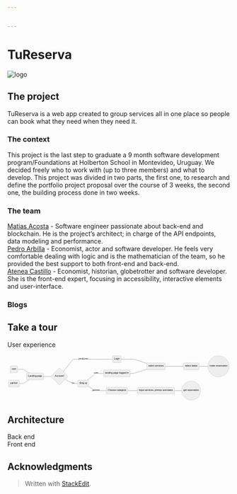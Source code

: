 ```yaml
---


---
```


<h1 id="tureserva">TuReserva</h1>
<p><img src="https://i.imgur.com/hWqCHlX.png" alt="logo"></p>
<h2 id="the-project">The project</h2>
<p>TuReserva is a web app created to group services all in one place so people can book what they need when they need it.</p>
<h3 id="the-context">The context</h3>
<p>This project is the last step to graduate a 9 month software development program/Foundations at Holberton School in Montevideo, Uruguay. We decided freely who to work with (up to three members) and what to develop. This project was divided in two parts, the first one, to research and define the portfolio project  proposal over the course of 3 weeks, the second one, the building process done in two weeks.</p>
<h3 id="the-team">The team</h3>
<p><a href="https://github.com/MatiasAcosta567">Matias Acosta</a> - Software engineer passionate about back-end and blockchain. He is the project’s architect; in charge of the API endpoints, data modeling and performance.<br>
<a href="https://github.com/parbilla">Pedro Arbilla</a> - Economist, actor and software developer. He feels very comfortable dealing with logic and is the mathematician of the team, so he provided the best support to both front-end and back-end.<br>
<a href="https://github.com/AteCastillo">Atenea Castillo</a> - Economist, historian, globetrotter and software developer. She is the front-end expert, focusing in accessibility, interactive elements and user-interface.</p>
<h3 id="blogs">Blogs</h3>
<h2 id="take-a-tour">Take a tour</h2>
<p>User experience</p>
<pre class=" language-mermaid"><svg id="mermaid-svg-LCK8t34icS6yN6eS" width="100%" xmlns="http://www.w3.org/2000/svg" xmlns:xlink="http://www.w3.org/1999/xlink" height="318.07916259765625" style="max-width: 1519.63671875px;" viewBox="0 0 1519.63671875 318.07916259765625"><style>#mermaid-svg-LCK8t34icS6yN6eS{font-family:"trebuchet ms",verdana,arial,sans-serif;font-size:16px;fill:#000000;}#mermaid-svg-LCK8t34icS6yN6eS .error-icon{fill:#552222;}#mermaid-svg-LCK8t34icS6yN6eS .error-text{fill:#552222;stroke:#552222;}#mermaid-svg-LCK8t34icS6yN6eS .edge-thickness-normal{stroke-width:2px;}#mermaid-svg-LCK8t34icS6yN6eS .edge-thickness-thick{stroke-width:3.5px;}#mermaid-svg-LCK8t34icS6yN6eS .edge-pattern-solid{stroke-dasharray:0;}#mermaid-svg-LCK8t34icS6yN6eS .edge-pattern-dashed{stroke-dasharray:3;}#mermaid-svg-LCK8t34icS6yN6eS .edge-pattern-dotted{stroke-dasharray:2;}#mermaid-svg-LCK8t34icS6yN6eS .marker{fill:#666;stroke:#666;}#mermaid-svg-LCK8t34icS6yN6eS .marker.cross{stroke:#666;}#mermaid-svg-LCK8t34icS6yN6eS svg{font-family:"trebuchet ms",verdana,arial,sans-serif;font-size:16px;}#mermaid-svg-LCK8t34icS6yN6eS .label{font-family:"trebuchet ms",verdana,arial,sans-serif;color:#000000;}#mermaid-svg-LCK8t34icS6yN6eS .cluster-label text{fill:#333;}#mermaid-svg-LCK8t34icS6yN6eS .cluster-label span{color:#333;}#mermaid-svg-LCK8t34icS6yN6eS .label text,#mermaid-svg-LCK8t34icS6yN6eS span{fill:#000000;color:#000000;}#mermaid-svg-LCK8t34icS6yN6eS .node rect,#mermaid-svg-LCK8t34icS6yN6eS .node circle,#mermaid-svg-LCK8t34icS6yN6eS .node ellipse,#mermaid-svg-LCK8t34icS6yN6eS .node polygon,#mermaid-svg-LCK8t34icS6yN6eS .node path{fill:#eee;stroke:#999;stroke-width:1px;}#mermaid-svg-LCK8t34icS6yN6eS .node .label{text-align:center;}#mermaid-svg-LCK8t34icS6yN6eS .node.clickable{cursor:pointer;}#mermaid-svg-LCK8t34icS6yN6eS .arrowheadPath{fill:#333333;}#mermaid-svg-LCK8t34icS6yN6eS .edgePath .path{stroke:#666;stroke-width:1.5px;}#mermaid-svg-LCK8t34icS6yN6eS .flowchart-link{stroke:#666;fill:none;}#mermaid-svg-LCK8t34icS6yN6eS .edgeLabel{background-color:white;text-align:center;}#mermaid-svg-LCK8t34icS6yN6eS .edgeLabel rect{opacity:0.5;background-color:white;fill:white;}#mermaid-svg-LCK8t34icS6yN6eS .cluster rect{fill:hsl(210,66.6666666667%,95%);stroke:#26a;stroke-width:1px;}#mermaid-svg-LCK8t34icS6yN6eS .cluster text{fill:#333;}#mermaid-svg-LCK8t34icS6yN6eS .cluster span{color:#333;}#mermaid-svg-LCK8t34icS6yN6eS div.mermaidTooltip{position:absolute;text-align:center;max-width:200px;padding:2px;font-family:"trebuchet ms",verdana,arial,sans-serif;font-size:12px;background:hsl(-160,0%,93.3333333333%);border:1px solid #26a;border-radius:2px;pointer-events:none;z-index:100;}#mermaid-svg-LCK8t34icS6yN6eS:root{--mermaid-font-family:"trebuchet ms",verdana,arial,sans-serif;}#mermaid-svg-LCK8t34icS6yN6eS flowchart{fill:apa;}</style><g><g class="output"><g class="clusters"></g><g class="edgePaths"><g class="edgePath LS-A LE-L" style="opacity: 1;" id="L-A-L"><path class="path" d="M69.88333129882812,100.60417175292969L106.58332824707031,100.60417175292969L149.0829018791867,125.60417175292969" marker-end="url(https://stackedit.io/app#arrowhead4285)" style="fill:none"></path><defs><marker id="arrowhead4285" viewBox="0 0 10 10" refX="9" refY="5" markerUnits="strokeWidth" markerWidth="8" markerHeight="6" orient="auto"><path d="M 0 0 L 10 5 L 0 10 z" class="arrowheadPath" style="stroke-width: 1px; stroke-dasharray: 1px, 0px;"></path></marker></defs></g><g class="edgePath LS-B LE-L" style="opacity: 1;" id="L-B-L"><path class="path" d="M81.58332824707031,197.32083129882812L106.58332824707031,197.32083129882812L149.0829018791867,172.32083129882812" marker-end="url(https://stackedit.io/app#arrowhead4286)" style="fill:none"></path><defs><marker id="arrowhead4286" viewBox="0 0 10 10" refX="9" refY="5" markerUnits="strokeWidth" markerWidth="8" markerHeight="6" orient="auto"><path d="M 0 0 L 10 5 L 0 10 z" class="arrowheadPath" style="stroke-width: 1px; stroke-dasharray: 1px, 0px;"></path></marker></defs></g><g class="edgePath LS-L LE-C" style="opacity: 1;" id="L-L-C"><path class="path" d="M246,148.9625015258789L271,148.9625015258789L296.5,149.4625015258789" marker-end="url(https://stackedit.io/app#arrowhead4287)" style="fill:none"></path><defs><marker id="arrowhead4287" viewBox="0 0 10 10" refX="9" refY="5" markerUnits="strokeWidth" markerWidth="8" markerHeight="6" orient="auto"><path d="M 0 0 L 10 5 L 0 10 z" class="arrowheadPath" style="stroke-width: 1px; stroke-dasharray: 1px, 0px;"></path></marker></defs></g><g class="edgePath LS-C LE-E" style="opacity: 1;" id="L-C-E"><path class="path" d="M380.9636159953734,116.65612850758045L446.93666076660156,31.725006103515625L516.370002746582,31.725006103515625L603.9283447265625,31.725006103515625L717.2033462524414,31.725006103515625" marker-end="url(https://stackedit.io/app#arrowhead4288)" style="fill:none"></path><defs><marker id="arrowhead4288" viewBox="0 0 10 10" refX="9" refY="5" markerUnits="strokeWidth" markerWidth="8" markerHeight="6" orient="auto"><path d="M 0 0 L 10 5 L 0 10 z" class="arrowheadPath" style="stroke-width: 1px; stroke-dasharray: 1px, 0px;"></path></marker></defs></g><g class="edgePath LS-C LE-D" style="opacity: 1;" id="L-C-D"><path class="path" d="M393.6115183711933,169.6209721683575L446.93666076660156,197.32083129882812L480.60333251953125,197.32083129882812" marker-end="url(https://stackedit.io/app#arrowhead4289)" style="fill:none"></path><defs><marker id="arrowhead4289" viewBox="0 0 10 10" refX="9" refY="5" markerUnits="strokeWidth" markerWidth="8" markerHeight="6" orient="auto"><path d="M 0 0 L 10 5 L 0 10 z" class="arrowheadPath" style="stroke-width: 1px; stroke-dasharray: 1px, 0px;"></path></marker></defs></g><g class="edgePath LS-D LE-F" style="opacity: 1;" id="L-D-F"><path class="path" d="M552.1366729736328,217.0747050544037L603.9283447265625,245.67916107177734L674.6950149536133,245.67916107177734" marker-end="url(https://stackedit.io/app#arrowhead4290)" style="fill:none"></path><defs><marker id="arrowhead4290" viewBox="0 0 10 10" refX="9" refY="5" markerUnits="strokeWidth" markerWidth="8" markerHeight="6" orient="auto"><path d="M 0 0 L 10 5 L 0 10 z" class="arrowheadPath" style="stroke-width: 1px; stroke-dasharray: 1px, 0px;"></path></marker></defs></g><g class="edgePath LS-F LE-G" style="opacity: 1;" id="L-F-G"><path class="path" d="M817.7450180053711,245.67916107177734L861.7200164794922,245.67916107177734L886.7200164794922,245.67916107177734" marker-end="url(https://stackedit.io/app#arrowhead4291)" style="fill:none"></path><defs><marker id="arrowhead4291" viewBox="0 0 10 10" refX="9" refY="5" markerUnits="strokeWidth" markerWidth="8" markerHeight="6" orient="auto"><path d="M 0 0 L 10 5 L 0 10 z" class="arrowheadPath" style="stroke-width: 1px; stroke-dasharray: 1px, 0px;"></path></marker></defs></g><g class="edgePath LS-E LE-H" style="opacity: 1;" id="L-E-H"><path class="path" d="M775.236686706543,31.725006103515625L861.7200164794922,31.725006103515625L950.3366851806641,60.10953421573824" marker-end="url(https://stackedit.io/app#arrowhead4292)" style="fill:none"></path><defs><marker id="arrowhead4292" viewBox="0 0 10 10" refX="9" refY="5" markerUnits="strokeWidth" markerWidth="8" markerHeight="6" orient="auto"><path d="M 0 0 L 10 5 L 0 10 z" class="arrowheadPath" style="stroke-width: 1px; stroke-dasharray: 1px, 0px;"></path></marker></defs></g><g class="edgePath LS-H LE-I" style="opacity: 1;" id="L-H-I"><path class="path" d="M1075.0533447265625,80.08333587646484L1163.6700134277344,80.08333587646484L1199.7533493041992,80.08333587646484" marker-end="url(https://stackedit.io/app#arrowhead4293)" style="fill:none"></path><defs><marker id="arrowhead4293" viewBox="0 0 10 10" refX="9" refY="5" markerUnits="strokeWidth" markerWidth="8" markerHeight="6" orient="auto"><path d="M 0 0 L 10 5 L 0 10 z" class="arrowheadPath" style="stroke-width: 1px; stroke-dasharray: 1px, 0px;"></path></marker></defs></g><g class="edgePath LS-I LE-J" style="opacity: 1;" id="L-I-J"><path class="path" d="M1306.3866806030273,80.08333587646484L1342.4700164794922,80.08333587646484L1367.4700164794922,80.08333587646484" marker-end="url(https://stackedit.io/app#arrowhead4294)" style="fill:none"></path><defs><marker id="arrowhead4294" viewBox="0 0 10 10" refX="9" refY="5" markerUnits="strokeWidth" markerWidth="8" markerHeight="6" orient="auto"><path d="M 0 0 L 10 5 L 0 10 z" class="arrowheadPath" style="stroke-width: 1px; stroke-dasharray: 1px, 0px;"></path></marker></defs></g><g class="edgePath LS-G LE-K" style="opacity: 1;" id="L-G-K"><path class="path" d="M1138.6700134277344,245.67916107177734L1163.6700134277344,245.67916107177734L1188.6700134277344,245.67916107177734" marker-end="url(https://stackedit.io/app#arrowhead4295)" style="fill:none"></path><defs><marker id="arrowhead4295" viewBox="0 0 10 10" refX="9" refY="5" markerUnits="strokeWidth" markerWidth="8" markerHeight="6" orient="auto"><path d="M 0 0 L 10 5 L 0 10 z" class="arrowheadPath" style="stroke-width: 1px; stroke-dasharray: 1px, 0px;"></path></marker></defs></g><g class="edgePath LS-D LE-M" style="opacity: 1;" id="L-D-M"><path class="path" d="M546.0628221507968,173.9625015258789L603.9283447265625,128.44166564941406L655.7200164794922,128.44166564941406" marker-end="url(https://stackedit.io/app#arrowhead4296)" style="fill:none"></path><defs><marker id="arrowhead4296" viewBox="0 0 10 10" refX="9" refY="5" markerUnits="strokeWidth" markerWidth="8" markerHeight="6" orient="auto"><path d="M 0 0 L 10 5 L 0 10 z" class="arrowheadPath" style="stroke-width: 1px; stroke-dasharray: 1px, 0px;"></path></marker></defs></g><g class="edgePath LS-M LE-H" style="opacity: 1;" id="L-M-H"><path class="path" d="M836.7200164794922,128.44166564941406L861.7200164794922,128.44166564941406L950.3366851806641,100.05713753719144" marker-end="url(https://stackedit.io/app#arrowhead4297)" style="fill:none"></path><defs><marker id="arrowhead4297" viewBox="0 0 10 10" refX="9" refY="5" markerUnits="strokeWidth" markerWidth="8" markerHeight="6" orient="auto"><path d="M 0 0 L 10 5 L 0 10 z" class="arrowheadPath" style="stroke-width: 1px; stroke-dasharray: 1px, 0px;"></path></marker></defs></g></g><g class="edgeLabels"><g class="edgeLabel" style="opacity: 1;" transform=""><g transform="translate(0,0)" class="label"><rect rx="0" ry="0" width="0" height="0"></rect><foreignObject width="0" height="0"><div xmlns="http://www.w3.org/1999/xhtml" style="display: inline-block; white-space: nowrap;"><span id="L-L-A-L" class="edgeLabel L-LS-A' L-LE-L"></span></div></foreignObject></g></g><g class="edgeLabel" style="opacity: 1;" transform=""><g transform="translate(0,0)" class="label"><rect rx="0" ry="0" width="0" height="0"></rect><foreignObject width="0" height="0"><div xmlns="http://www.w3.org/1999/xhtml" style="display: inline-block; white-space: nowrap;"><span id="L-L-B-L" class="edgeLabel L-LS-B' L-LE-L"></span></div></foreignObject></g></g><g class="edgeLabel" style="opacity: 1;" transform=""><g transform="translate(0,0)" class="label"><rect rx="0" ry="0" width="0" height="0"></rect><foreignObject width="0" height="0"><div xmlns="http://www.w3.org/1999/xhtml" style="display: inline-block; white-space: nowrap;"><span id="L-L-L-C" class="edgeLabel L-LS-L' L-LE-C"></span></div></foreignObject></g></g><g class="edgeLabel" style="opacity: 1;" transform="translate(516.370002746582,31.725006103515625)"><g transform="translate(-32.29167175292969,-13.358329772949219)" class="label"><rect rx="0" ry="0" width="64.58334350585938" height="26.716659545898438"></rect><foreignObject width="64.58334350585938" height="26.716659545898438"><div xmlns="http://www.w3.org/1999/xhtml" style="display: inline-block; white-space: nowrap;"><span id="L-L-C-E" class="edgeLabel L-LS-C' L-LE-E">yes&amp;user</span></div></foreignObject></g></g><g class="edgeLabel" style="opacity: 1;" transform="translate(446.93666076660156,197.32083129882812)"><g transform="translate(-8.666671752929688,-13.358329772949219)" class="label"><rect rx="0" ry="0" width="17.333343505859375" height="26.716659545898438"></rect><foreignObject width="17.333343505859375" height="26.716659545898438"><div xmlns="http://www.w3.org/1999/xhtml" style="display: inline-block; white-space: nowrap;"><span id="L-L-C-D" class="edgeLabel L-LS-C' L-LE-D">no</span></div></foreignObject></g></g><g class="edgeLabel" style="opacity: 1;" transform="translate(603.9283447265625,245.67916107177734)"><g transform="translate(-26.791671752929688,-13.358329772949219)" class="label"><rect rx="0" ry="0" width="53.583343505859375" height="26.716659545898438"></rect><foreignObject width="53.583343505859375" height="26.716659545898438"><div xmlns="http://www.w3.org/1999/xhtml" style="display: inline-block; white-space: nowrap;"><span id="L-L-D-F" class="edgeLabel L-LS-D' L-LE-F">partner</span></div></foreignObject></g></g><g class="edgeLabel" style="opacity: 1;" transform=""><g transform="translate(0,0)" class="label"><rect rx="0" ry="0" width="0" height="0"></rect><foreignObject width="0" height="0"><div xmlns="http://www.w3.org/1999/xhtml" style="display: inline-block; white-space: nowrap;"><span id="L-L-F-G" class="edgeLabel L-LS-F' L-LE-G"></span></div></foreignObject></g></g><g class="edgeLabel" style="opacity: 1;" transform=""><g transform="translate(0,0)" class="label"><rect rx="0" ry="0" width="0" height="0"></rect><foreignObject width="0" height="0"><div xmlns="http://www.w3.org/1999/xhtml" style="display: inline-block; white-space: nowrap;"><span id="L-L-E-H" class="edgeLabel L-LS-E' L-LE-H"></span></div></foreignObject></g></g><g class="edgeLabel" style="opacity: 1;" transform=""><g transform="translate(0,0)" class="label"><rect rx="0" ry="0" width="0" height="0"></rect><foreignObject width="0" height="0"><div xmlns="http://www.w3.org/1999/xhtml" style="display: inline-block; white-space: nowrap;"><span id="L-L-H-I" class="edgeLabel L-LS-H' L-LE-I"></span></div></foreignObject></g></g><g class="edgeLabel" style="opacity: 1;" transform=""><g transform="translate(0,0)" class="label"><rect rx="0" ry="0" width="0" height="0"></rect><foreignObject width="0" height="0"><div xmlns="http://www.w3.org/1999/xhtml" style="display: inline-block; white-space: nowrap;"><span id="L-L-I-J" class="edgeLabel L-LS-I' L-LE-J"></span></div></foreignObject></g></g><g class="edgeLabel" style="opacity: 1;" transform=""><g transform="translate(0,0)" class="label"><rect rx="0" ry="0" width="0" height="0"></rect><foreignObject width="0" height="0"><div xmlns="http://www.w3.org/1999/xhtml" style="display: inline-block; white-space: nowrap;"><span id="L-L-G-K" class="edgeLabel L-LS-G' L-LE-K"></span></div></foreignObject></g></g><g class="edgeLabel" style="opacity: 1;" transform="translate(603.9283447265625,128.44166564941406)"><g transform="translate(-15.091667175292969,-13.358329772949219)" class="label"><rect rx="0" ry="0" width="30.183334350585938" height="26.716659545898438"></rect><foreignObject width="30.183334350585938" height="26.716659545898438"><div xmlns="http://www.w3.org/1999/xhtml" style="display: inline-block; white-space: nowrap;"><span id="L-L-D-M" class="edgeLabel L-LS-D' L-LE-M">user</span></div></foreignObject></g></g><g class="edgeLabel" style="opacity: 1;" transform=""><g transform="translate(0,0)" class="label"><rect rx="0" ry="0" width="0" height="0"></rect><foreignObject width="0" height="0"><div xmlns="http://www.w3.org/1999/xhtml" style="display: inline-block; white-space: nowrap;"><span id="L-L-M-H" class="edgeLabel L-LS-M' L-LE-H"></span></div></foreignObject></g></g></g><g class="nodes"><g class="node default" style="opacity: 1;" id="flowchart-A-19231" transform="translate(44.791664123535156,100.60417175292969)"><rect rx="5" ry="5" x="-25.09166717529297" y="-23.35832977294922" width="50.18333435058594" height="46.71665954589844" class="label-container"></rect><g class="label" transform="translate(0,0)"><g transform="translate(-15.091667175292969,-13.358329772949219)"><foreignObject width="30.183334350585938" height="26.716659545898438"><div xmlns="http://www.w3.org/1999/xhtml" style="display: inline-block; white-space: nowrap;">user</div></foreignObject></g></g></g><g class="node default" style="opacity: 1;" id="flowchart-B-19232" transform="translate(44.791664123535156,197.32083129882812)"><rect rx="5" ry="5" x="-36.791664123535156" y="-23.35832977294922" width="73.58332824707031" height="46.71665954589844" class="label-container"></rect><g class="label" transform="translate(0,0)"><g transform="translate(-26.791664123535156,-13.358329772949219)"><foreignObject width="53.58332824707031" height="26.716659545898438"><div xmlns="http://www.w3.org/1999/xhtml" style="display: inline-block; white-space: nowrap;">partner</div></foreignObject></g></g></g><g class="node default" style="opacity: 1;" id="flowchart-L-19234" transform="translate(188.79166412353516,148.9625015258789)"><rect rx="5" ry="5" x="-57.208335876464844" y="-23.35832977294922" width="114.41667175292969" height="46.71665954589844" class="label-container"></rect><g class="label" transform="translate(0,0)"><g transform="translate(-47.208335876464844,-13.358329772949219)"><foreignObject width="94.41667175292969" height="26.716659545898438"><div xmlns="http://www.w3.org/1999/xhtml" style="display: inline-block; white-space: nowrap;">Landing page</div></foreignObject></g></g></g><g class="node default" style="opacity: 1;" id="flowchart-C-19238" transform="translate(354.63499450683594,148.9625015258789)"><polygon points="58.63499450683594,0 117.26998901367188,-58.63499450683594 58.63499450683594,-117.26998901367188 0,-58.63499450683594" transform="translate(-58.63499450683594,58.63499450683594)" class="label-container"></polygon><g class="label" transform="translate(0,0)"><g transform="translate(-31.791664123535156,-13.358329772949219)"><foreignObject width="63.58332824707031" height="26.716659545898438"><div xmlns="http://www.w3.org/1999/xhtml" style="display: inline-block; white-space: nowrap;">Account?</div></foreignObject></g></g></g><g class="node default" style="opacity: 1;" id="flowchart-E-19239" transform="translate(746.2200164794922,31.725006103515625)"><rect rx="5" ry="5" x="-29.01667022705078" y="-23.35832977294922" width="58.03334045410156" height="46.71665954589844" class="label-container"></rect><g class="label" transform="translate(0,0)"><g transform="translate(-19.01667022705078,-13.358329772949219)"><foreignObject width="38.03334045410156" height="26.716659545898438"><div xmlns="http://www.w3.org/1999/xhtml" style="display: inline-block; white-space: nowrap;">Login</div></foreignObject></g></g></g><g class="node default" style="opacity: 1;" id="flowchart-D-19241" transform="translate(516.370002746582,197.32083129882812)"><rect rx="5" ry="5" x="-35.76667022705078" y="-23.35832977294922" width="71.53334045410156" height="46.71665954589844" class="label-container"></rect><g class="label" transform="translate(0,0)"><g transform="translate(-25.76667022705078,-13.358329772949219)"><foreignObject width="51.53334045410156" height="26.716659545898438"><div xmlns="http://www.w3.org/1999/xhtml" style="display: inline-block; white-space: nowrap;">Sing up</div></foreignObject></g></g></g><g class="node default" style="opacity: 1;" id="flowchart-F-19243" transform="translate(746.2200164794922,245.67916107177734)"><rect rx="5" ry="5" x="-71.5250015258789" y="-23.35832977294922" width="143.0500030517578" height="46.71665954589844" class="label-container"></rect><g class="label" transform="translate(0,0)"><g transform="translate(-61.525001525878906,-13.358329772949219)"><foreignObject width="123.05000305175781" height="26.716659545898438"><div xmlns="http://www.w3.org/1999/xhtml" style="display: inline-block; white-space: nowrap;">Choose categorie</div></foreignObject></g></g></g><g class="node default" style="opacity: 1;" id="flowchart-G-19245" transform="translate(1012.6950149536133,245.67916107177734)"><rect rx="5" ry="5" x="-125.9749984741211" y="-23.35832977294922" width="251.9499969482422" height="46.71665954589844" class="label-container"></rect><g class="label" transform="translate(0,0)"><g transform="translate(-115.9749984741211,-13.358329772949219)"><foreignObject width="231.9499969482422" height="26.716659545898438"><div xmlns="http://www.w3.org/1999/xhtml" style="display: inline-block; white-space: nowrap;">Input services, photos and dates</div></foreignObject></g></g></g><g class="node default" style="opacity: 1;" id="flowchart-H-19247" transform="translate(1012.6950149536133,80.08333587646484)"><rect rx="5" ry="5" x="-62.35832977294922" y="-23.35832977294922" width="124.71665954589844" height="46.71665954589844" class="label-container"></rect><g class="label" transform="translate(0,0)"><g transform="translate(-52.35832977294922,-13.358329772949219)"><foreignObject width="104.71665954589844" height="26.716659545898438"><div xmlns="http://www.w3.org/1999/xhtml" style="display: inline-block; white-space: nowrap;">select services</div></foreignObject></g></g></g><g class="node default" style="opacity: 1;" id="flowchart-I-19249" transform="translate(1253.0700149536133,80.08333587646484)"><rect rx="5" ry="5" x="-53.31666564941406" y="-23.35832977294922" width="106.63333129882812" height="46.71665954589844" class="label-container"></rect><g class="label" transform="translate(0,0)"><g transform="translate(-43.31666564941406,-13.358329772949219)"><foreignObject width="86.63333129882812" height="26.716659545898438"><div xmlns="http://www.w3.org/1999/xhtml" style="display: inline-block; white-space: nowrap;">select dates</div></foreignObject></g></g></g><g class="node default" style="opacity: 1;" id="flowchart-J-19251" transform="translate(1439.553352355957,80.08333587646484)"><circle x="-72.08333587646484" y="-23.35832977294922" r="72.08333587646484" class="label-container"></circle><g class="label" transform="translate(0,0)"><g transform="translate(-62.083335876464844,-13.358329772949219)"><foreignObject width="124.16667175292969" height="26.716659545898438"><div xmlns="http://www.w3.org/1999/xhtml" style="display: inline-block; white-space: nowrap;">make reservation</div></foreignObject></g></g></g><g class="node default" style="opacity: 1;" id="flowchart-K-19253" transform="translate(1253.0700149536133,245.67916107177734)"><circle x="-64.4000015258789" y="-23.35832977294922" r="64.4000015258789" class="label-container"></circle><g class="label" transform="translate(0,0)"><g transform="translate(-54.400001525878906,-13.358329772949219)"><foreignObject width="108.80000305175781" height="26.716659545898438"><div xmlns="http://www.w3.org/1999/xhtml" style="display: inline-block; white-space: nowrap;">get reservation</div></foreignObject></g></g></g><g class="node default" style="opacity: 1;" id="flowchart-M-19255" transform="translate(746.2200164794922,128.44166564941406)"><rect rx="5" ry="5" x="-90.5" y="-23.35832977294922" width="181" height="46.71665954589844" class="label-container"></rect><g class="label" transform="translate(0,0)"><g transform="translate(-80.5,-13.358329772949219)"><foreignObject width="161" height="26.716659545898438"><div xmlns="http://www.w3.org/1999/xhtml" style="display: inline-block; white-space: nowrap;">landing page logged in</div></foreignObject></g></g></g></g></g></g></svg></pre>
<h2 id="architecture">Architecture</h2>
<p>Back end<br>
Front end</p>
<h2 id="acknowledgments">Acknowledgments</h2>
<blockquote>
<p>Written with <a href="https://stackedit.io/">StackEdit</a>.</p>
</blockquote>

